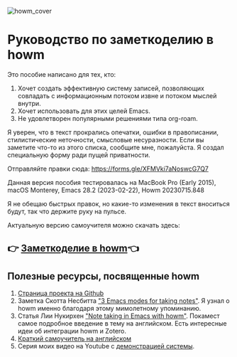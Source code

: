 
![howm_cover](https://github.com/Emacs101/howm-manual/assets/58047526/ad626542-63aa-48b3-b58f-d06613e5067f)


# Руководство по заметкоделию в howm

Это пособие написано для тех, кто:
1. Хочет создать эффективную систему записей, позволяющих совладать с информационным потоком извне и потоком мыслей внутри.
2. Хочет использовать для этих целей Emacs.
3. Не удовлетворен популярными решениями типа org-roam.

Я уверен, что в текст прокрались опечатки, ошибки в правописании, стилистические неточности, смысловые несуразности. 
Если вы заметите что-то из этого списка, сообщите мне, пожалуйста. Я создал специальную форму ради пущей приватности.

Отправляйте правки сюда:
https://forms.gle/XFMVki7aNoswcG7Q7

Данная версия пособия тестировалась на MacBook Pro (Early 2015), macOS Monterey, Emacs 28.2 (2023-02-22), Howm 20230715.848

Я не обещаю быстрых правок, но какие-то изменения в текст вноситься будут, так что держите руку на пульсе.

Актуальную версию самоучителя можно скачать здесь:

## 👉 [Заметкоделие в howm](https://github.com/Emacs101/howm-manual/blob/main/Howm_tutorial.pdf)👈

## Полезные ресурсы, посвященные howm

1. [Страница проекта на Github](https://github.com/kaorahi/howm)
2. Заметка Скотта Несбитта ["3 Emacs modes for taking notes"](https://opensource.com/article/18/7/emacs-modes-note-taking). Я узнал о howm именно благодаря этому мимолетному упоминанию.
3. Статья Лии Нукирхен ["Note taking in Emacs with howm"](https://leahneukirchen.org/blog/archive/2022/03/note-taking-in-emacs-with-howm.html). Покамест самое подробное введение в тему на английском. Есть интересные идеи об интеграции howm и Zotero.
4. [Краткий самоучитель на английском](https://kaorahi.github.io/howm/README.html)
5. Серия моих видео на Youtube с [демонстрацией системы](https://youtube.com/playlist?list=PL7Hnu5RIVX3LidEkfJgaFOi6YLRLcJWG1).

